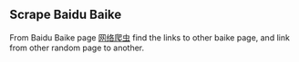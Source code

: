 ## Scrape Baidu Baike

From Baidu Baike page [网络爬虫](https://baike.baidu.com/item/网络爬虫) find the links to other baike page,
and link from other random page to another.